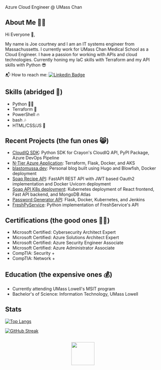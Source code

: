 Azure Cloud Engineer @ UMass Chan

## About Me 👨‍💻

Hi Everyone 👋, 

My name is Joe courtney and I am an IT systems engineer from Massachussetts. I currently work for UMass Chan Medical School as a Cloud Engineer. I have a passion for working with APIs and cloud technologies. Currently honing my IaC skills with Terraform and my API skills with Python 😎

📬 How to reach me: [![Linkedin Badge](https://img.shields.io/badge/-blasto-blue?style=flat&logo=Linkedin&logoColor=white)](https://www.linkedin.com/in/joseph-courtney)

## Skills (abridged 🌁)

- Python 🐱‍🚀
- Terraform 👾
- PowerShell 🔥
- bash 🎶
- HTML/CSS/JS 🌴

## Recent Projects (the fun ones 😸)

- <a href="https://github.com/blastomussa/crayon-python-sdk">CloudIQ SDK</a>: Python SDK for Crayon's CloudIQ API, PyPI Package, Azure DevOps Pipeline
- <a href="https://github.com/blastomussa/Azure-NTier-Terraform">N-Tier Azure Application</a>: Terraform, Flask, Docker, and AKS
- <a href="https://github.com/blastomussa/blastomussa.dev">blastomussa.dev</a>: Personal blog built using Hugo and Blowfish, Docker deployment
- <a href="https://github.com/blastomussa/soap-recipe-api">Soap Recipe API</a>: FastAPI REST API with JWT based Oauth2 implementation and Docker Uvicorn deployment
- <a href="https://github.com/blastomussa/k8s-project">Soap API K8s deployment</a>: Kubernetes deployment of React frontend, Fast API backend, and MongoDB Atlas
- <a href="https://github.com/blastomussa/Password-Generator-Api">Password Generator API</a>: Flask, Docker, Kubernetes, and Jenkins
- <a href="https://github.com/blastomussa/FreshPyService">FreshPyService</a>: Python implementation of FreshService's API


## Certifications (the good ones 🏴‍☠️)

- Microsoft Certified: Cybersecurity Architect Expert
- Microsoft Certified: Azure Solutions Architect Expert
- Microsoft Certified: Azure Security Engineer Associate
- Microsoft Certified: Azure Administrator Associate
- CompTIA: Security +
- CompTIA: Network +

## Education (the expensive ones 💰)

- Currently attending UMass Lowell's MSIT program
- Bachelor's of Science: Information Technology, UMass Lowell

## Stats
[![Top Langs](https://github-readme-stats.vercel.app/api/top-langs/?username=blastomussa&layout=compact&theme=vision-friendly-dark)](https://github.com/anuraghazra/github-readme-stats)

[![GitHub Streak](http://github-readme-streak-stats.herokuapp.com?user=blastomussa&theme=dark&background=000000)](https://git.io/streak-stats)
<p align="center"><img src="https://komarev.com/ghpvc/?username=blastomussa&style=flat-square&color=blue" alt=""></p>
<p align="center"><img align="center" src="https://github.githubassets.com/images/mona-loading-default.gif" alt="" height="75" width="75" /></p>
